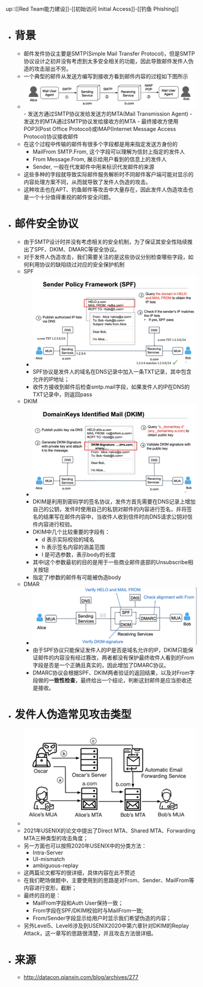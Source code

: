 up::[[Red Team能力建设]]-[[初始访问 Initial Access]]-[[钓鱼 Phishing]]
- # 背景
	- 邮件发件协议主要是SMTP(Simple Mail Transfer Protocol)，但是SMTP协议设计之初并没有考虑到太多安全相关的功能，因此导致邮件发件人伪造的攻击层出不穷。
	- 一个典型的邮件从发送方编写到接收方看到邮件内容的过程如下图所示
	- <img src="/assets/Pasted image 20221104155452.png">
		- 发送方通过SMTP协议发给发送方的MTA(Mail Transmission Agent)
		- 发送方的MTA通过SMTP协议发给接收方的MTA
		- 最终接收方使用POP3(Post Office Protocol)或IMAP(Internet Message Access Protocol)协议接收邮件
	- 在这个过程中传输的邮件有很多个字段都是用来指定发送方身份的
		- MailFrom SMTP.From, 这个字段可以理解为信封上指定的发件人
		- From Message.From, 展示给用户看到的信息上的发件人
		- Sender, 一般在代发邮件中用来标识代发邮件的来源
	- 这些多种的字段就导致实际邮件服务解析时不同邮件客户端可能对显示的内容处理方案不同，从而就导致了发件人伪造的攻击。
	- 这种攻击也在APT、钓鱼邮件等攻击中大量存在，因此发件人伪造攻击也是一个十分值得重视的邮件安全问题。
- # 邮件安全协议
	- 由于SMTP设计时并没有考虑相关的安全机制，为了保证其安全性陆续推出了SPF、DKIM、DMARC等安全协议。
	- 对于发件人伪造攻击，我们需要关注的是这些协议分别检查哪些字段，如何利用协议的缺陷绕过对应的安全保护机制
	- SPF
		- <img src="/assets/Pasted image 20221104155501.png">
		- SPF协议是发件人的域名在DNS记录中加入一条TXT记录，其中包含允许的IP地址；
		- 收件方接收到邮件后检查smtp.mail字段，如果发件人的IP在DNS的TXT记录中，则返回pass
	- DKIM
		- <img src="/assets/Pasted image 20221104155506.png">
		- DKIM是利用到密码学的签名协议，发件方首先需要在DNS记录上增加自己的公钥，发件时使用自己的私钥对邮件的内容进行签名，并将签名的结果写在邮件内容中，当收件人收到信件时向DNS请求公钥对信件内容进行校验。
		- DKIM中几个比较重要的字段有：
			- d 表示实际校验的域名
			- h 表示签名内容的涵盖范围
			- l 是可选参数，表示body的长度
		- 其中l这个参数最初的目的是用于一些商业邮件底部的Unsubscribe相关按钮
		- 指定了l参数的邮件有可能被伪造body
	- DMAR
		- <img src="/assets/Pasted image 20221104155514.png">
		- 由于SPF协议只能保证发件人的IP是否是域名允许的IP，DKIM只能保证邮件的内容没有经过篡改，两者都没有保护最终收件人看到的From字段是否是一个正确且真实的，因此增加了DMARC协议。
		- DMARC协议会根据SPF、DKIM两者验证的返回结果，以及对From字段做的**一致性检查**，最终给出一个结论，判断这封邮件是应当拒收还是接收。
- # 发件人伪造常见攻击类型
	- <img src="/assets/Pasted image 20221104155522.png">
	- 2021年USENIX的论文中提出了Direct MTA、Shared MTA、Forwarding MTA三种类型的攻击角度；
	- 另一方面也可以按照2020年USENIX中的分类方法：
		- Intra-Server
		- UI-mismatch
		- ambiguous-replay
	- 这两篇论文都写的很详细，具体内容在此不赘述
	- 在我们靶场做题中，主要使用到的思路是对From、Sender、MailFrom等内容进行变形，截断；
	- 最终的目的是：
		- MailFrom字段和Auth User保持一致；
		- From字段在SPF/DKIM校验时与MailFrom一致;
		- From/Sender字段显示给用户时显示我们希望伪造的内容；
	- 另外Level5、Level6涉及到USENIX2020中第六章针对DKIM的Replay Attack，这一章写的思路很清楚，并且攻击方法很详细。
- # 来源
	- http://datacon.qianxin.com/blog/archives/277